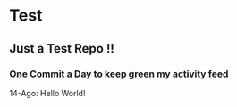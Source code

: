 # Test
## Just a Test Repo !!
### One Commit a Day to keep green my activity feed 

14-Ago: Hello World!